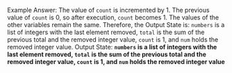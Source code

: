 Example Answer: 
The value of `count` is incremented by 1. The previous value of `count` is 0, so after execution, `count` becomes 1. The values of the other variables remain the same. Therefore, the Output State is: `numbers` is a list of integers with the last element removed, `total` is the sum of the previous total and the removed integer value, `count` is 1, and `num` holds the removed integer value.
Output State: **`numbers` is a list of integers with the last element removed, `total` is the sum of the previous total and the removed integer value, `count` is 1, and `num` holds the removed integer value**